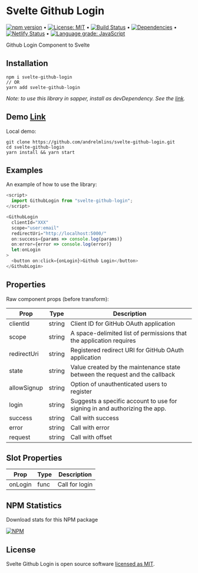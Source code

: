 # Svelte Github Login

[![npm version](https://badge.fury.io/js/svelte-github-login.svg)](https://www.npmjs.com/package/svelte-github-login) &bull; [![License: MIT](https://img.shields.io/badge/License-MIT-yellow.svg)](https://github.com/andrelmlins/svelte-github-login/blob/master/LICENSE) &bull; [![Build Status](https://travis-ci.com/andrelmlins/svelte-github-login.svg?branch=master)](https://travis-ci.com/andrelmlins/svelte-github-login) &bull; [![Dependencies](https://david-dm.org/andrelmlins/svelte-github-login.svg)](https://david-dm.org/andrelmlins/svelte-github-login) &bull; [![Netlify Status](https://api.netlify.com/api/v1/badges/bba67805-d9ab-4609-9027-a86842c5b6bb/deploy-status)](https://app.netlify.com/sites/xenodochial-saha-aa83fd/deploys) &bull; [![Language grade: JavaScript](https://img.shields.io/lgtm/grade/javascript/g/andrelmlins/svelte-github-login.svg?logo=lgtm&logoWidth=18)](https://lgtm.com/projects/g/andrelmlins/svelte-github-login/context:javascript)

Github Login Component to Svelte

## Installation

```
npm i svelte-github-login
// OR
yarn add svelte-github-login
```

<em>Note: to use this library in sapper, install as devDependency. See the [link](https://github.com/sveltejs/sapper-template#using-external-components).</em>

## Demo [Link](https://svelte-github-login.netlify.com/)

Local demo:

```
git clone https://github.com/andrelmlins/svelte-github-login.git
cd svelte-github-login
yarn install && yarn start
```

## Examples

An example of how to use the library:

```js
<script>
  import GithubLogin from "svelte-github-login";
</script>

<GithubLogin
  clientId="XXX"
  scope="user:email"
  redirectUri="http://localhost:5000/"
  on:success={params => console.log(params)}
  on:error={error => console.log(error)}
  let:onLogin
>
  <button on:click={onLogin}>Github Login</button>
</GithubLogin>
```

## Properties

Raw component props (before transform):

| Prop        | Type   | Description                                                                 |
| ----------- | ------ | --------------------------------------------------------------------------- |
| clientId    | string | Client ID for GitHub OAuth application                                      |
| scope       | string | A space-delimited list of permissions that the application requires         |
| redirectUri | string | Registered redirect URI for GitHub OAuth application                        |
| state       | string | Value created by the maintenance state between the request and the callback |
| allowSignup | string | Option of unauthenticated users to register                                 |
| login       | string | Suggests a specific account to use for signing in and authorizing the app.  |
| success     | string | Call with success                                                           |
| error       | string | Call with error                                                             |
| request     | string | Call with offset                                                            |

## Slot Properties

| Prop    | Type | Description    |
| ------- | ---- | -------------- |
| onLogin | func | Call for login |

## NPM Statistics

Download stats for this NPM package

[![NPM](https://nodei.co/npm/svelte-github-login.png)](https://nodei.co/npm/svelte-github-login/)

## License

Svelte Github Login is open source software [licensed as MIT](https://github.com/andrelmlins/svelte-github-login/blob/master/LICENSE).
